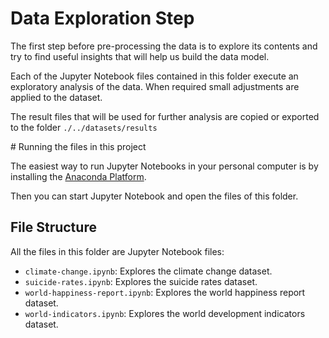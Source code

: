 # Data Exploration Step

The first step before pre-processing the data is to explore its
contents and try to find useful insights that will help us build the
data model.

Each of the Jupyter Notebook files contained in this folder execute
an exploratory analysis of the data. When required small adjustments are
applied to the dataset.

The result files that will be used for further analysis are copied or
exported to the folder `./../datasets/results`

# Running the files in this project

The easiest way to run Jupyter Notebooks in your personal computer is
by installing the [Anaconda Platform](https://www.anaconda.com/distribution/).

Then you can start Jupyter Notebook and open the files of this folder.

## File Structure

All the files in this folder are Jupyter Notebook files:

- `climate-change.ipynb`: Explores the climate change dataset.
- `suicide-rates.ipynb`: Explores the suicide rates dataset.
- `world-happiness-report.ipynb`: Explores the world happiness report dataset.
- `world-indicators.ipynb`: Explores the world development indicators dataset.
